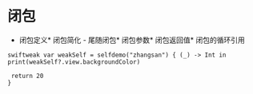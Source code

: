 # 闭包

* 闭包定义* 闭包简化 - 尾随闭包* 闭包参数* 闭包返回值* 闭包的循环引用

```obj
swiftweak var weakSelf = selfdemo("zhangsan") { (_) -> Int in print(weakSelf?.view.backgroundColor)

 return 20
}
```

